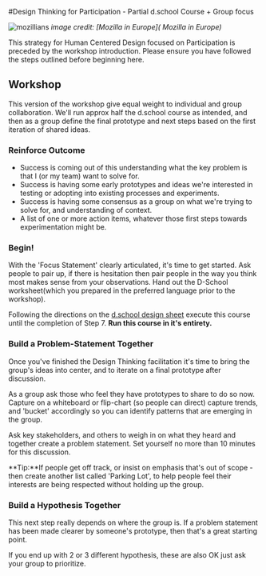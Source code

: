 #Design Thinking for Participation - Partial d.school Course + Group focus

![mozillians](https://farm4.staticflickr.com/3934/15613461166_bf93f80677_c.jpg)
*image credit: [Mozilla in Europe](
Mozilla in Europe)*

This strategy for Human Centered Design focused on Participation is preceded by the workshop introduction. Please ensure you have followed the steps outlined before beginning here.

## Workshop

This version of the workshop give equal weight to individual and group collaboration.  We'll run approx half the d.school course as intended, and then as a group define the final prototype and next steps based on the first iteration of shared ideas.

### Reinforce Outcome

* Success is coming out of this understanding what the key problem is that I (or my team) want to solve for.
* Success is having some early prototypes and ideas we're interested in testing or adopting into existing processes and experiments.
* Success is having some consensus as a group on what we're trying to solve for, and understanding of context.
* A list of one or more action items, whatever those first steps towards experimentation might be.  

### Begin!

With the 'Focus Statement' clearly articulated, it's time to get started.  Ask people to pair up, if there is hesitation then pair people in the way you think most makes sense from your observations. Hand out the D-School worksheet(which you prepared in the preferred language prior to the workshop).

Following the directions on the [d.school design sheet](http://dschool.stanford.edu/wp-content/uploads/2012/02/Participant-Worksheet.pdf) execute this course until the completion of Step 7. **Run this course in it's entirety.**

### Build a Problem-Statement Together

Once you've finished the Design Thinking facilitation it's time to bring the group's ideas into center, and to iterate on a final prototype after discussion.

As a group ask those who feel they have prototypes to share to do so now.  Capture on a whiteboard or flip-chart (so people can direct) capture trends, and 'bucket' accordingly so you can identify patterns that are emerging in the group.

Ask key stakeholders, and others to weigh in on what they heard and together create a problem statement.  Set yourself no more than 10  minutes for this discussion.  

**Tip:**If people get off track, or insist on emphasis that's out of scope - then create another list called 'Parking Lot', to help people feel their interests are being respected without holding up the group.

### Build a Hypothesis Together

This next step really depends on where the group is. If a problem statement has been made clearer by someone's prototype, then that's a great starting point.  

If you end up with 2 or 3 different hypothesis, these are also OK just ask your group to prioritize.








